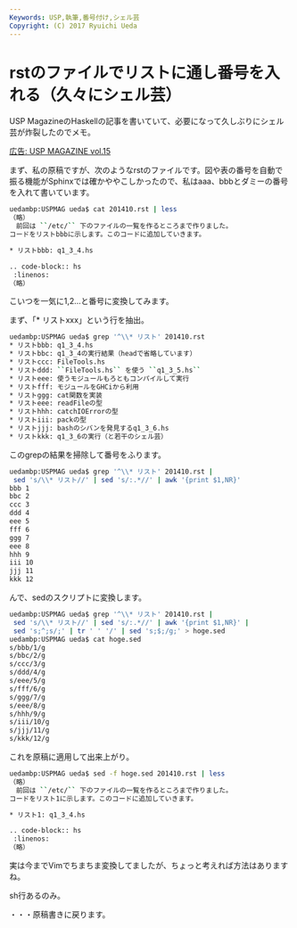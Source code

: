 ```yaml
---
Keywords: USP,執筆,番号付け,シェル芸
Copyright: (C) 2017 Ryuichi Ueda
---
```


# rstのファイルでリストに通し番号を入れる（久々にシェル芸）
USP MagazineのHaskellの記事を書いていて、必要になって久しぶりにシェル芸が炸裂したのでメモ。

<a href="http://www.amazon.co.jp/gp/product/490480709X/ref=as_li_ss_tl?ie=UTF8&camp=247&creative=7399&creativeASIN=490480709X&linkCode=as2&tag=ryuichiueda-22">広告: USP MAGAZINE vol.15</a><img src="http://ir-jp.amazon-adsystem.com/e/ir?t=ryuichiueda-22&l=as2&o=9&a=490480709X" width="1" height="1" border="0" alt="" style="border:none !important; margin:0px !important;" />


まず、私の原稿ですが、次のようなrstのファイルです。図や表の番号を自動で振る機能がSphinxでは確かややこしかったので、私はaaa、bbbとダミーの番号を入れて書いています。

<!--more-->

```bash
uedambp:USPMAG ueda$ cat 201410.rst | less
（略）
　前回は ``/etc/`` 下のファイルの一覧を作るところまで作りました。
コードをリストbbbに示します。このコードに追加していきます。

* リストbbb: q1_3_4.hs

.. code-block:: hs
 :linenos: 
（略）
```

こいつを一気に1,2...と番号に変換してみます。

まず、「* リストxxx」という行を抽出。

```bash
uedambp:USPMAG ueda$ grep '^\\* リスト' 201410.rst
* リストbbb: q1_3_4.hs
* リストbbc: q1_3_4の実行結果（headで省略しています）
* リストccc: FileTools.hs
* リストddd: ``FileTools.hs`` を使う ``q1_3_5.hs``
* リストeee: 使うモジュールもろともコンパイルして実行
* リストfff: モジュールをGHCiから利用
* リストggg: cat関数を実装
* リストeee: readFileの型
* リストhhh: catchIOErrorの型
* リストiii: packの型
* リストjjj: bashのシバンを発見するq1_3_6.hs
* リストkkk: q1_3_6の実行（と若干のシェル芸）
```

このgrepの結果を掃除して番号をふります。

```bash
uedambp:USPMAG ueda$ grep '^\\* リスト' 201410.rst |
 sed 's/\\* リスト//' | sed 's/:.*//' | awk '{print $1,NR}'
bbb 1
bbc 2
ccc 3
ddd 4
eee 5
fff 6
ggg 7
eee 8
hhh 9
iii 10
jjj 11
kkk 12
```

んで、sedのスクリプトに変換します。

```bash
uedambp:USPMAG ueda$ grep '^\\* リスト' 201410.rst |
 sed 's/\\* リスト//' | sed 's/:.*//' | awk '{print $1,NR}' |
 sed 's;^;s/;' | tr ' ' '/' | sed 's;$;/g;' > hoge.sed
uedambp:USPMAG ueda$ cat hoge.sed 
s/bbb/1/g
s/bbc/2/g
s/ccc/3/g
s/ddd/4/g
s/eee/5/g
s/fff/6/g
s/ggg/7/g
s/eee/8/g
s/hhh/9/g
s/iii/10/g
s/jjj/11/g
s/kkk/12/g
```

これを原稿に適用して出来上がり。

```bash
uedambp:USPMAG ueda$ sed -f hoge.sed 201410.rst | less
（略）
　前回は ``/etc/`` 下のファイルの一覧を作るところまで作りました。
コードをリスト1に示します。このコードに追加していきます。

* リスト1: q1_3_4.hs

.. code-block:: hs
 :linenos: 
（略）
```

実は今までVimでちまちま変換してましたが、ちょっと考えれば方法はありますね。

sh行あるのみ。


・・・原稿書きに戻ります。
